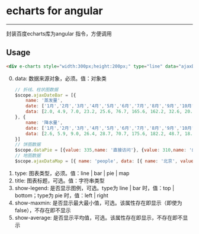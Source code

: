 # echarts for angular
---
封装百度echarts库为angular 指令，方便调用

## Usage
``` html
<div e-charts style="width:300px;height:200px;" type="line" data="ajaxDateBar" title="平均收入表" show-legend="top" show-maxmin="true" show-average="true"></div>
```
0. data: 数据来源对象，必须。值：对象类
    ``` javascript
    // 折线、柱状图数据
    $scope.ajaxDateBar = [{
        name: '蒸发量',
        date: ['1月','2月','3月','4月','5月','6月','7月','8月','9月','10月','11月','12月'],
        data: [2.0, 4.9, 7.0, 23.2, 25.6, 76.7, 165.6, 162.2, 32.6, 20.0, 6.4, 3.3]
    }, {
        name: '降水量',
        date: ['1月','2月','3月','4月','5月','6月','7月','8月','9月','10月','11月','12月'],
        data: [2.6, 5.9, 9.0, 26.4, 28.7, 70.7, 175.6, 182.2, 48.7, 18.8, 6.0, 2.3]
    }]
    // 饼图数据
    $scope.dataPie = [{value: 335,name: '直接访问'}, {value: 310,name: '邮件营销'}, {value: 234,name: '联盟广告'}, {value: 135,name: '视频广告'}, {value: 1548,name: '搜索引擎'}]
    // 地图数据
    $scope.ajaxDataMap = [{ name: 'people', data: [{ name: '北京', value: Math.round(Math.random() * 1000) }, { name: '天津', value: Math.round(Math.random() * 1000) }, { name: '上海', value: Math.round(Math.random() * 1000) }, { name: '重庆', value: Math.round(Math.random() * 1000) }]}]
    ```
0. type: 图表类型，必须。值：line | bar | pie | map 
0. title: 图表标题，可选。值：字符串类型
0. show-legend: 是否显示图例，可选。type为 line | bar 时，值：top | bottom；type为 pie 时，值：left | right
0. show-maxmin: 是否显示最大最小值，可选。该属性存在即显示（即使为false），不存在即不显示
0. show-average: 是否显示平均值，可选。该属性存在即显示，不存在即不显示